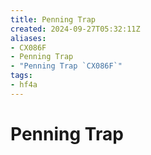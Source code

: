 ```yaml
---
title: Penning Trap
created: 2024-09-27T05:32:11Z
aliases:
- CX086F
- Penning Trap
- "Penning Trap `CX086F`"
tags:
- hf4a
---
```


# Penning Trap
